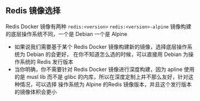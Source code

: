 ## Redis 镜像选择

Redis Docker 镜像有两种
`redis:<version>`
`redis:<version>-alpine`
镜像构建的底层操作系统不同，一个是 Debian 一个是 Alpine

- 如果说我们需要基于某个 Redis Docker 镜像构建新的镜像，选择底层操作系统为 Debian 的会更好，
在你不知道怎么选的时候，可以直接用 Debian 为操作系统的 Redis 发行版本
- 当你明确，你不需要针对 Redis Docker 镜像进行深度构建，因为 apline 使用的是 musl lib 而不是 glibc 的内库，所以在深度定制上并不那么友好，针对这种情况，可以选择 操作系统为 Alpine 的Redis 镜像版本，并且这个发行版本的镜像体积会更小

